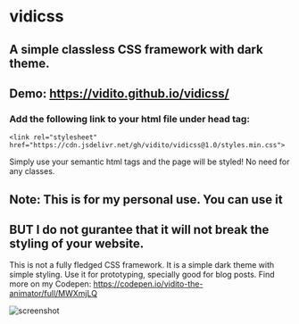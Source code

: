 # vidicss
## A simple classless CSS framework with dark theme.
## Demo: https://vidito.github.io/vidicss/
### Add the following link to your html file under head tag:
    <link rel="stylesheet" href="https://cdn.jsdelivr.net/gh/vidito/vidicss@1.0/styles.min.css"> 
Simply use your semantic html tags and the page will be styled! 
No need for any classes. 
## Note: This is for my personal use. You can use it 
## BUT I do not gurantee that it will not break the styling of your website.
This is not a fully fledged CSS framework. It is a simple dark theme with simple styling. 
Use it for prototyping, specially good for blog posts. Find more on my Codepen:
    https://codepen.io/vidito-the-animator/full/MWXmjLQ

![screenshot](https://user-images.githubusercontent.com/56190096/201436505-65a61c74-785c-409e-900c-3190e6052bac.png)
